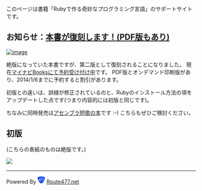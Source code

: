 
このページは書籍「Rubyで作る奇妙なプログラミング言語」のサポートサイトです。

## お知らせ：[本書が復刻します！(PDF版もあり)](https://book.mynavi.jp/ec/products/detail/id=24268)

[![image](https://book.mynavi.jp/files/topics/24268_ext_06_0.jpg)](https://book.mynavi.jp/ec/products/detail/id=24268)

絶版になっていた本書ですが、第二版として復刻されることになりました。
現在[マイナビBooksにて予約受け付け中](https://book.mynavi.jp/ec/products/detail/id=24268)です。
PDF版とオンデマンド印刷版があり、2014/1/6までに予約すると割引があります。

初版との違いは、誤植が修正されているのと、Rubyのインストール方法の項をアップデートした点です(つまり内容的には初版と同じです)。

ちなみに同時発売は[アセンブラ短歌の本](https://book.mynavi.jp/ec/products/detail/id=24267)です :-) こちらもぜひご検討ください。

## 初版

(こちらの表紙のものは絶版です。)

<a href="http://www.amazon.co.jp/gp/product/4839927847/ref=as_li_qf_sp_asin_il?ie=UTF8&camp=247&creative=1211&creativeASIN=4839927847&linkCode=as2&tag=yharaharay-22"><img border="0" src="http://ws-fe.amazon-adsystem.com/widgets/q?_encoding=UTF8&ASIN=4839927847&Format=_SL110_&ID=AsinImage&MarketPlace=JP&ServiceVersion=20070822&WS=1&tag=yharaharay-22" ></a><img src="http://ir-jp.amazon-adsystem.com/e/ir?t=yharaharay-22&l=as2&o=9&a=4839927847" width="1" height="1" border="0" alt="" style="border:none !important; margin:0px !important;" />

<hr/>

Powered By <img src='images/477_normal.JPG' width=20 height=20> [Route477.net](http://route477.net)
